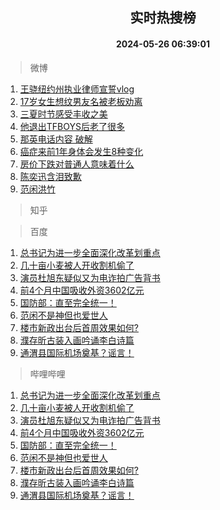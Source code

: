 <div align="center"><h2>实时热搜榜</h2><h4>2024-05-26 06:39:01</h4></div>

> 微博  

1. [王骁纽约州执业律师宣誓vlog](https://s.weibo.com/weibo?q=%E7%8E%8B%E9%AA%81%E7%BA%BD%E7%BA%A6%E5%B7%9E%E6%89%A7%E4%B8%9A%E5%BE%8B%E5%B8%88%E5%AE%A3%E8%AA%93vlog&t=31&band_rank=1&Refer=top)<br />
2. [17岁女生想纹男友名被老板劝离](https://s.weibo.com/weibo?q=%2317%E5%B2%81%E5%A5%B3%E7%94%9F%E6%83%B3%E7%BA%B9%E7%94%B7%E5%8F%8B%E5%90%8D%E8%A2%AB%E8%80%81%E6%9D%BF%E5%8A%9D%E7%A6%BB%23&t=31&band_rank=2&Refer=top)<br />
3. [三夏时节感受丰收之美](https://s.weibo.com/weibo?q=%23%E4%B8%89%E5%A4%8F%E6%97%B6%E8%8A%82%E6%84%9F%E5%8F%97%E4%B8%B0%E6%94%B6%E4%B9%8B%E7%BE%8E%23&t=31&band_rank=3&Refer=top)<br />
4. [他退出TFBOYS后老了很多](https://s.weibo.com/weibo?q=%23%E4%BB%96%E9%80%80%E5%87%BATFBOYS%E5%90%8E%E8%80%81%E4%BA%86%E5%BE%88%E5%A4%9A%23&t=31&band_rank=4&Refer=top)<br />
5. [那英电话内容 破解](https://s.weibo.com/weibo?q=%E9%82%A3%E8%8B%B1%E7%94%B5%E8%AF%9D%E5%86%85%E5%AE%B9%20%E7%A0%B4%E8%A7%A3&t=31&band_rank=5&Refer=top)<br />
6. [癌症来前1年身体会发生8种变化](https://s.weibo.com/weibo?q=%23%E7%99%8C%E7%97%87%E6%9D%A5%E5%89%8D1%E5%B9%B4%E8%BA%AB%E4%BD%93%E4%BC%9A%E5%8F%91%E7%94%9F8%E7%A7%8D%E5%8F%98%E5%8C%96%23&t=31&band_rank=6&Refer=top)<br />
7. [房价下跌对普通人意味着什么](https://s.weibo.com/weibo?q=%23%E6%88%BF%E4%BB%B7%E4%B8%8B%E8%B7%8C%E5%AF%B9%E6%99%AE%E9%80%9A%E4%BA%BA%E6%84%8F%E5%91%B3%E7%9D%80%E4%BB%80%E4%B9%88%23&t=31&band_rank=7&Refer=top)<br />
8. [陈奕迅含泪致歉](https://s.weibo.com/weibo?q=%23%E9%99%88%E5%A5%95%E8%BF%85%E5%90%AB%E6%B3%AA%E8%87%B4%E6%AD%89%23&t=31&band_rank=8&Refer=top)<br />
9. [范闲洪竹](https://s.weibo.com/weibo?q=%E8%8C%83%E9%97%B2%E6%B4%AA%E7%AB%B9&t=31&band_rank=9&Refer=top)<br />

> 知乎  


> 百度  

1. [总书记为进一步全面深化改革划重点](https://www.baidu.com/s?wd=%E6%80%BB%E4%B9%A6%E8%AE%B0%E4%B8%BA%E8%BF%9B%E4%B8%80%E6%AD%A5%E5%85%A8%E9%9D%A2%E6%B7%B1%E5%8C%96%E6%94%B9%E9%9D%A9%E5%88%92%E9%87%8D%E7%82%B9&sa=fyb_news&rsv_dl=fyb_news)<br />
2. [几十亩小麦被人开收割机偷了](https://www.baidu.com/s?wd=%E5%87%A0%E5%8D%81%E4%BA%A9%E5%B0%8F%E9%BA%A6%E8%A2%AB%E4%BA%BA%E5%BC%80%E6%94%B6%E5%89%B2%E6%9C%BA%E5%81%B7%E4%BA%86&sa=fyb_news&rsv_dl=fyb_news)<br />
3. [演员杜旭东疑似又为电诈拍广告背书](https://www.baidu.com/s?wd=%E6%BC%94%E5%91%98%E6%9D%9C%E6%97%AD%E4%B8%9C%E7%96%91%E4%BC%BC%E5%8F%88%E4%B8%BA%E7%94%B5%E8%AF%88%E6%8B%8D%E5%B9%BF%E5%91%8A%E8%83%8C%E4%B9%A6&sa=fyb_news&rsv_dl=fyb_news)<br />
4. [前4个月中国吸收外资3602亿元](https://www.baidu.com/s?wd=%E5%89%8D4%E4%B8%AA%E6%9C%88%E4%B8%AD%E5%9B%BD%E5%90%B8%E6%94%B6%E5%A4%96%E8%B5%843602%E4%BA%BF%E5%85%83&sa=fyb_news&rsv_dl=fyb_news)<br />
5. [国防部：直至完全统一！](https://www.baidu.com/s?wd=%E5%9B%BD%E9%98%B2%E9%83%A8%EF%BC%9A%E7%9B%B4%E8%87%B3%E5%AE%8C%E5%85%A8%E7%BB%9F%E4%B8%80%EF%BC%81&sa=fyb_news&rsv_dl=fyb_news)<br />
6. [范闲不是神但也爱世人](https://www.baidu.com/s?wd=%E8%8C%83%E9%97%B2%E4%B8%8D%E6%98%AF%E7%A5%9E%E4%BD%86%E4%B9%9F%E7%88%B1%E4%B8%96%E4%BA%BA&sa=fyb_news&rsv_dl=fyb_news)<br />
7. [楼市新政出台后首周效果如何?](https://www.baidu.com/s?wd=%E6%A5%BC%E5%B8%82%E6%96%B0%E6%94%BF%E5%87%BA%E5%8F%B0%E5%90%8E%E9%A6%96%E5%91%A8%E6%95%88%E6%9E%9C%E5%A6%82%E4%BD%95%3F&sa=fyb_news&rsv_dl=fyb_news)<br />
8. [濮存昕古装入画吟诵李白诗篇](https://www.baidu.com/s?wd=%E6%BF%AE%E5%AD%98%E6%98%95%E5%8F%A4%E8%A3%85%E5%85%A5%E7%94%BB%E5%90%9F%E8%AF%B5%E6%9D%8E%E7%99%BD%E8%AF%97%E7%AF%87&sa=fyb_news&rsv_dl=fyb_news)<br />
9. [通渭县国际机场奠基？谣言！](https://www.baidu.com/s?wd=%E9%80%9A%E6%B8%AD%E5%8E%BF%E5%9B%BD%E9%99%85%E6%9C%BA%E5%9C%BA%E5%A5%A0%E5%9F%BA%EF%BC%9F%E8%B0%A3%E8%A8%80%EF%BC%81&sa=fyb_news&rsv_dl=fyb_news)<br />

> 哔哩哔哩  

1. [总书记为进一步全面深化改革划重点](https://www.baidu.com/s?wd=%E6%80%BB%E4%B9%A6%E8%AE%B0%E4%B8%BA%E8%BF%9B%E4%B8%80%E6%AD%A5%E5%85%A8%E9%9D%A2%E6%B7%B1%E5%8C%96%E6%94%B9%E9%9D%A9%E5%88%92%E9%87%8D%E7%82%B9&sa=fyb_news&rsv_dl=fyb_news)<br />
2. [几十亩小麦被人开收割机偷了](https://www.baidu.com/s?wd=%E5%87%A0%E5%8D%81%E4%BA%A9%E5%B0%8F%E9%BA%A6%E8%A2%AB%E4%BA%BA%E5%BC%80%E6%94%B6%E5%89%B2%E6%9C%BA%E5%81%B7%E4%BA%86&sa=fyb_news&rsv_dl=fyb_news)<br />
3. [演员杜旭东疑似又为电诈拍广告背书](https://www.baidu.com/s?wd=%E6%BC%94%E5%91%98%E6%9D%9C%E6%97%AD%E4%B8%9C%E7%96%91%E4%BC%BC%E5%8F%88%E4%B8%BA%E7%94%B5%E8%AF%88%E6%8B%8D%E5%B9%BF%E5%91%8A%E8%83%8C%E4%B9%A6&sa=fyb_news&rsv_dl=fyb_news)<br />
4. [前4个月中国吸收外资3602亿元](https://www.baidu.com/s?wd=%E5%89%8D4%E4%B8%AA%E6%9C%88%E4%B8%AD%E5%9B%BD%E5%90%B8%E6%94%B6%E5%A4%96%E8%B5%843602%E4%BA%BF%E5%85%83&sa=fyb_news&rsv_dl=fyb_news)<br />
5. [国防部：直至完全统一！](https://www.baidu.com/s?wd=%E5%9B%BD%E9%98%B2%E9%83%A8%EF%BC%9A%E7%9B%B4%E8%87%B3%E5%AE%8C%E5%85%A8%E7%BB%9F%E4%B8%80%EF%BC%81&sa=fyb_news&rsv_dl=fyb_news)<br />
6. [范闲不是神但也爱世人](https://www.baidu.com/s?wd=%E8%8C%83%E9%97%B2%E4%B8%8D%E6%98%AF%E7%A5%9E%E4%BD%86%E4%B9%9F%E7%88%B1%E4%B8%96%E4%BA%BA&sa=fyb_news&rsv_dl=fyb_news)<br />
7. [楼市新政出台后首周效果如何?](https://www.baidu.com/s?wd=%E6%A5%BC%E5%B8%82%E6%96%B0%E6%94%BF%E5%87%BA%E5%8F%B0%E5%90%8E%E9%A6%96%E5%91%A8%E6%95%88%E6%9E%9C%E5%A6%82%E4%BD%95%3F&sa=fyb_news&rsv_dl=fyb_news)<br />
8. [濮存昕古装入画吟诵李白诗篇](https://www.baidu.com/s?wd=%E6%BF%AE%E5%AD%98%E6%98%95%E5%8F%A4%E8%A3%85%E5%85%A5%E7%94%BB%E5%90%9F%E8%AF%B5%E6%9D%8E%E7%99%BD%E8%AF%97%E7%AF%87&sa=fyb_news&rsv_dl=fyb_news)<br />
9. [通渭县国际机场奠基？谣言！](https://www.baidu.com/s?wd=%E9%80%9A%E6%B8%AD%E5%8E%BF%E5%9B%BD%E9%99%85%E6%9C%BA%E5%9C%BA%E5%A5%A0%E5%9F%BA%EF%BC%9F%E8%B0%A3%E8%A8%80%EF%BC%81&sa=fyb_news&rsv_dl=fyb_news)<br />
